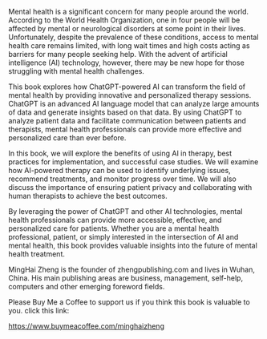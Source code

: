 
Mental health is a significant concern for many people around the world. According to the World Health Organization, one in four people will be affected by mental or neurological disorders at some point in their lives. Unfortunately, despite the prevalence of these conditions, access to mental health care remains limited, with long wait times and high costs acting as barriers for many people seeking help. With the advent of artificial intelligence (AI) technology, however, there may be new hope for those struggling with mental health challenges.

This book explores how ChatGPT-powered AI can transform the field of mental health by providing innovative and personalized therapy sessions. ChatGPT is an advanced AI language model that can analyze large amounts of data and generate insights based on that data. By using ChatGPT to analyze patient data and facilitate communication between patients and therapists, mental health professionals can provide more effective and personalized care than ever before.

In this book, we will explore the benefits of using AI in therapy, best practices for implementation, and successful case studies. We will examine how AI-powered therapy can be used to identify underlying issues, recommend treatments, and monitor progress over time. We will also discuss the importance of ensuring patient privacy and collaborating with human therapists to achieve the best outcomes.

By leveraging the power of ChatGPT and other AI technologies, mental health professionals can provide more accessible, effective, and personalized care for patients. Whether you are a mental health professional, patient, or simply interested in the intersection of AI and mental health, this book provides valuable insights into the future of mental health treatment.

MingHai Zheng is the founder of zhengpublishing.com and lives in Wuhan, China. His main publishing areas are business, management, self-help, computers and other emerging foreword fields.

Please Buy Me a Coffee to support us if you think this book is valuable to you. click this link:

https://www.buymeacoffee.com/minghaizheng
